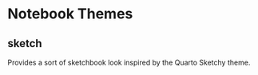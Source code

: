 # Notebook Themes

## sketch
Provides a sort of sketchbook look inspired by the Quarto Sketchy theme.